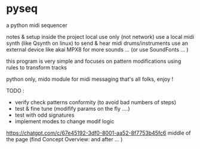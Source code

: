 # pyseq
a python midi sequencer

notes & setup inside the project
local use only (not network)
use a local midi synth (like Qsynth on linux) to send & hear midi drums/instruments
use an external device like akai MPX8 for more sounds ... (or use SoundFonts ... )

this program is very simple and focuses on pattern modifications using rules to transform tracks

python only, 
mido module for midi messaging
that's all folks, enjoy !

TODO :
- verify check patterns conformity (to avoid bad numbers of steps)
- test & fine tune (modifify params on the fly ....)
- test with odd signatures 
- implement modes to change modif logic 

https://chatgpt.com/c/67e45192-3df0-8001-aa52-8f7753b45fc6
middle of the page (find Concept Overview: and after ... )
